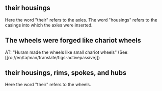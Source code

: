 ## their housings ##

Here the word "their" refers to the axles. The word "housings" refers to the casings into which the axles were inserted.

## The wheels were forged like  chariot wheels ##

AT: "Huram made the wheels like small chariot wheels" (See: [[rc://en/ta/man/translate/figs-activepassive]])

## their housings, rims, spokes, and hubs ##

Here the word "their" refers to the wheels.